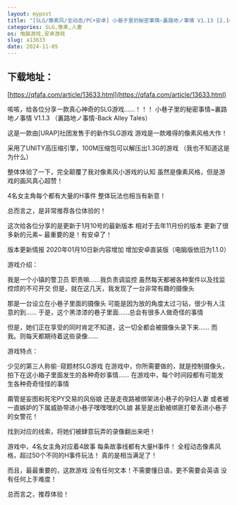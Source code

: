 ```yaml
---
layout: mypost
title: "[SLG/像素风/全动态/PC+安卓] 小巷子里的秘密事情~裏路地ノ事情 V1.13 [2.1G]"
categories: SLG,像素,人妻
os: 电脑游戏,安卓游戏
slug: a13633
date: 2024-11-05
---
```


## 下载地址：

[https://qfafa.com/article/13633.html](https://qfafa.com/article/13633.html)

咳咳，给各位分享一款真心神奇的SLG游戏……！！！
小巷子里的秘密事情~裏路地ノ事情 V1.1.3
（裏路地ノ事情-Back Alley Tales）

这是一款由\[URAP\]社团发售于的新作SLG游戏
游戏是一款难得的像素风格大作！

采用了UNITY高压缩引擎，100M压缩包可以解压出1.3G的游戏
（我也不知道这是为什么）

整体体验了一下，完全颠覆了我对像素风小游戏的认知
虽然是像素风格，但是游戏的画风真心超赞！

4名女主角每个都有大量的H事件
整体玩法也相当有新意！

总而言之，是非常推荐各位体验的！

这次给各位分享的是更新于1月10号的最新版本
相对于去年11月份的版本
更新了很多新的元素~
最重要的是！有安卓了！

版本更新情报
2020年01月10日新内容增加
增加安卓直装版（电脑版依旧为1.1.0）

游戏介绍：

我是一个小镇的警卫员
职责嘛……我负责调监控
虽然每天都被各种案件以及找监控烦的不可开交
但是，就在这几天，我发现了一台非常有趣的摄像头

那是一台设立在小巷子里面的摄像头
可能是因为放的角度太过刁钻，很少有人注意的到……
于是，这个黑漆漆的巷子里面……总会有很多人做奇怪的事情

但是，她们正在享受的同时肯定不知道，这一切全都会被摄像头录下来……
而我。则每天都期待着这些录像……

游戏特点：

少见的第三人称偷··窥题材SLG游戏
在游戏中，你所需要做的，就是控制摄像头，拍下在这小箱子里面发生的各种奇妙事情……
在游戏中，每个时间段都有可能发生各种奇奇怪怪的事情

甭管是妄图和死宅PY交易的风俗娘
还是走夜路被绑架进小巷子的孕妇人妻
或者被一直嫉妒的下属威胁带进小巷子嘿嘿嘿的OL娘
甚至是出勤被绑匪打晕丢进小巷子的女警花！

找到对应的线索，将她们被肆意玩弄的录像翻出来吧！

游戏中，4名女主角对应着4故事
每条故事线都有大量H事件！
全程动态像素风格，超过50个不同的H事件玩法！
真的是相当满足了！

而且，最最重要的，这款游戏
没有任何文本！不需要懂日语，更不需要会英语
没有任何上手难度！

总而言之，推荐体验！